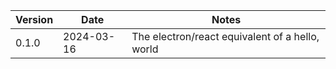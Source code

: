 | Version | Date       | Notes                                           |
| -       | -          | -                                               |
| 0.1.0   | 2024-03-16 | The electron/react equivalent of a hello, world |

